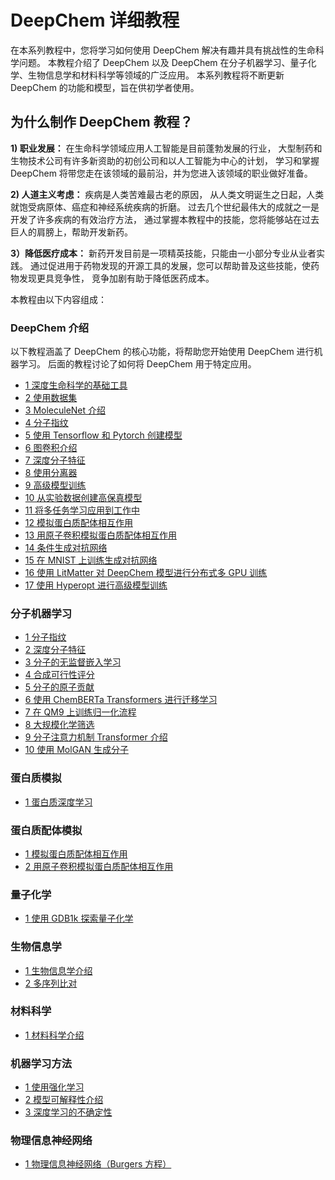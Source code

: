 # DeepChem 详细教程

在本系列教程中，您将学习如何使用 DeepChem 解决有趣并具有挑战性的生命科学问题。
本教程介绍了 DeepChem 以及 DeepChem 在分子机器学习、量子化学、生物信息学和材料科学等领域的广泛应用。
本系列教程将不断更新 DeepChem 的功能和模型，旨在供初学者使用。

## 为什么制作 DeepChem 教程？

**1) 职业发展：** 在生命科学领域应用人工智能是目前蓬勃发展的行业，
大型制药和生物技术公司有许多新资助的初创公司和以人工智能为中心的计划，
学习和掌握 DeepChem 将带您走在该领域的最前沿，并为您进入该领域的职业做好准备。

**2) 人道主义考虑：** 疾病是人类苦难最古老的原因，
从人类文明诞生之日起，人类就饱受病原体、癌症和神经系统疾病的折磨。
过去几个世纪最伟大的成就之一是开发了许多疾病的有效治疗方法，
通过掌握本教程中的技能，您将能够站在过去巨人的肩膀上，帮助开发新药。

**3）降低医疗成本：** 新药开发目前是一项精英技能，只能由一小部分专业从业者实践。
通过促进用于药物发现的开源工具的发展，您可以帮助普及这些技能，使药物发现更具竞争性，
竞争加剧有助于降低医药成本。

本教程由以下内容组成：

### DeepChem 介绍
以下教程涵盖了 DeepChem 的核心功能，将帮助您开始使用 DeepChem 进行机器学习。
后面的教程讨论了如何将 DeepChem 用于特定应用。

* [1 深度生命科学的基础工具](The_Basic_Tools_of_the_Deep_Life_Sciences.ipynb)
* [2 使用数据集](Working_With_Datasets.ipynb)
* [3 MoleculeNet 介绍](An_Introduction_To_MoleculeNet.ipynb)
* [4 分子指纹](Molecular_Fingerprints.ipynb)
* [5 使用 Tensorflow 和 Pytorch 创建模型](Creating_Models_with_TensorFlow_and_PyTorch.ipynb)
* [6 图卷积介绍](Introduction_to_Graph_Convolutions.ipynb)
* [7 深度分子特征](Going_Deeper_on_Molecular_Featurizations.ipynb)
* [8 使用分离器](Working_With_Splitters.ipynb)
* [9 高级模型训练](Advanced_Model_Training.ipynb)
* [10 从实验数据创建高保真模型](Creating_a_high_fidelity_model_from_experimental_data.ipynb)
* [11 将多任务学习应用到工作中](Putting_Multitask_Learning_to_Work.ipynb)
* [12 模拟蛋白质配体相互作用](Modeling_Protein_Ligand_Interactions.ipynb)
* [13 用原子卷积模拟蛋白质配体相互作用](Modeling_Protein_Ligand_Interactions_With_Atomic_Convolutions.ipynb)
* [14 条件生成对抗网络](Conditional_Generative_Adversarial_Networks.ipynb)
* [15 在 MNIST 上训练生成对抗网络](Training_a_Generative_Adversarial_Network_on_MNIST.ipynb)
* [16 使用 LitMatter 对 DeepChem 模型进行分布式多 GPU 训练](https://github.com/ncfrey/litmatter/blob/main/LitDeepChem.ipynb)
* [17 使用 Hyperopt 进行高级模型训练](Advanced_model_training_using_hyperopt.ipynb)

### 分子机器学习
* [1 分子指纹](Molecular_Fingerprints.ipynb)
* [2 深度分子特征](Going_Deeper_on_Molecular_Featurizations.ipynb)
* [3 分子的无监督嵌入学习](Learning_Unsupervised_Embeddings_for_Molecules.ipynb)
* [4 合成可行性评分](Synthetic_Feasibility_Scoring.ipynb)
* [5 分子的原子贡献](Atomic_Contributions_for_Molecules.ipynb)
* [6 使用 ChemBERTa Transformers 进行迁移学习](Transfer_Learning_With_ChemBERTa_Transformers.ipynb)
* [7 在 QM9 上训练归一化流程](Training_a_Normalizing_Flow_on_QM9.ipynb)
* [8 大规模化学筛选](Large_Scale_Chemical_Screens.ipynb)
* [9 分子注意力机制 Transformer 介绍](Introduction_to_Molecular_Attention_Transformer.ipynb)
* [10 使用 MolGAN 生成分子](Generating_molecules_with_MolGAN.ipynb)

### 蛋白质模拟
* [1 蛋白质深度学习](Protein_Deep_Learning.ipynb)

### 蛋白质配体模拟
* [1 模拟蛋白质配体相互作用](Modeling_Protein_Ligand_Interactions.ipynb)
* [2 用原子卷积模拟蛋白质配体相互作用](Modeling_Protein_Ligand_Interactions_With_Atomic_Convolutions.ipynb)

### 量子化学
* [1 使用 GDB1k 探索量子化学](Exploring_Quantum_Chemistry_with_GDB1k.ipynb)

### 生物信息学
* [1 生物信息学介绍](Introduction_to_Bioinformatics.ipynb)
* [2 多序列比对](Multisequence_Alignments.ipynb) 

### 材料科学
* [1 材料科学介绍](Introduction_To_Material_Science.ipynb)

### 机器学习方法 
* [1 使用强化学习](Using_Reinforcement_Learning_to_Play_Pong.ipynb)
* [2 模型可解释性介绍](Introduction_to_Model_Interpretability.ipynb)
* [3 深度学习的不确定性](Uncertainty_In_Deep_Learning.ipynb)

### 物理信息神经网络
* [1 物理信息神经网络（Burgers 方程）](Physics_Informed_Neural_Networks.ipynb) 
